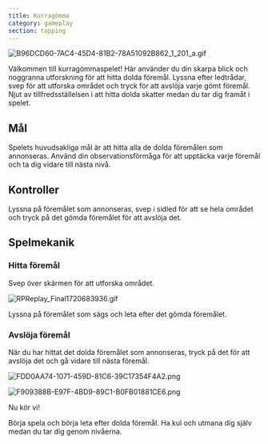 ```yaml
---
title: Kurragömma
category: gameplay
section: tapping
---
```

![B96DCD60-7AC4-45D4-81B2-78A51092B862_1_201_a.gif](https://help.studycat.com/hc/article_attachments/34930712507545)

Välkommen till kurragömmaspelet! Här använder du din skarpa blick och noggranna utforskning för att hitta dolda föremål. Lyssna efter ledtrådar, svep för att utforska området och tryck för att avslöja varje gömt föremål. Njut av tillfredsställelsen i att hitta dolda skatter medan du tar dig framåt i spelet.

## Mål

Spelets huvudsakliga mål är att hitta alla de dolda föremålen som annonseras. Använd din observationsförmåga för att upptäcka varje föremål och ta dig vidare till nästa nivå.

## Kontroller

Lyssna på föremålet som annonseras, svep i sidled för att se hela området och tryck på det gömda föremålet för att avslöja det.

## Spelmekanik

### Hitta föremål

Svep över skärmen för att utforska området. 

![RPReplay_Final1720683936.gif](https://help.studycat.com/hc/article_attachments/34930712511513)

Lyssna på föremålet som sägs och leta efter det gömda föremålet.

### Avslöja föremål

När du har hittat det dolda föremålet som annonseras, tryck på det för att avslöja det och gå vidare till nästa föremål.

![FDD0AA74-1071-459D-81C6-39C17354F4A2.png](https://help.studycat.com/hc/article_attachments/34783745782809)

![F909388B-E97F-4BD9-89C1-B0FB01881CE6.png](https://help.studycat.com/hc/article_attachments/34783721841177)

Nu kör vi!

Börja spela och börja leta efter dolda föremål. Ha kul och utmana dig själv medan du tar dig genom nivåerna.